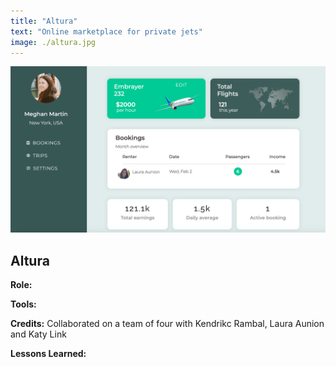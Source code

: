 ```yaml
---
title: "Altura"
text: "Online marketplace for private jets"
image: ./altura.jpg
---
```


![Hero](./altura11.png)

## Altura

**Role:**

**Tools:**

**Credits:** Collaborated on a team of four with Kendrikc Rambal, Laura Aunion and Katy Link

**Lessons Learned:**
